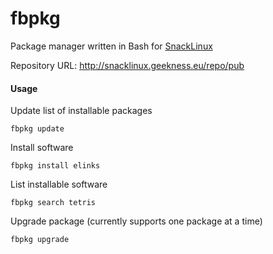 fbpkg
========

Package manager written in Bash for [SnackLinux](http://snacklinux.geekness.eu)


Repository URL: http://snacklinux.geekness.eu/repo/pub



#### Usage

Update list of installable packages

`fbpkg update`

Install software

`fbpkg install elinks`

List installable software

`fbpkg search tetris`

Upgrade package (currently supports one package at a time)

`fbpkg upgrade`

